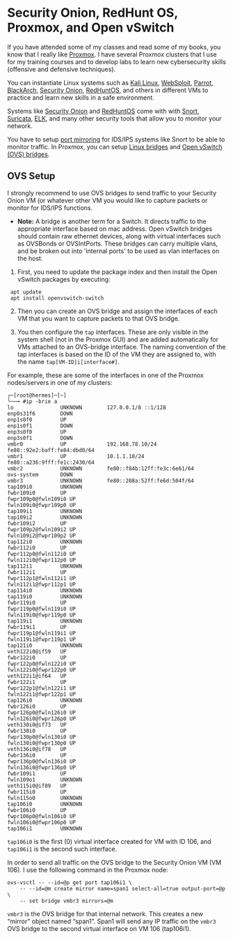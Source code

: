 # Security Onion, RedHunt OS, Proxmox, and Open vSwitch
If you have attended some of my classes and read some of my books, you know that I really like [Proxmox](https://www.proxmox.com/en/). I have several Proxmox clusters that I use for my training courses and to develop labs to learn new cybersecurity skills (offensive and defensive techniques). 

You can instantiate Linux systems such as [Kali Linux](https://www.kali.org/), [WebSploit](https://websploit.org), [Parrot](https://parrotlinux.org/), [BlackArch](https://blackarch.org/), [Security Onion](https://securityonion.net), [RedHuntOS](https://github.com/redhuntlabs/RedHunt-OS), and others in different VMs to practice and learn new skills in a safe environment. 

Systems like [Security Onion](https://securityonion.net) and [RedHuntOS](https://github.com/redhuntlabs/RedHunt-OS) come with with [Snort](https://www.snort.org/), [Suricata](https://suricata-ids.org/), [ELK](https://www.elastic.co/what-is/elk-stack), and many other security tools that allow you to monitor your network.

You have to setup [port mirroring](https://en.wikipedia.org/wiki/Port_mirroring) for IDS/IPS systems like Snort to be able to monitor traffic. In Proxmox, you can setup [Linux bridges](https://pve.proxmox.com/wiki/Network_Configuration) and [Open vSwitch (OVS) bridges](https://pve.proxmox.com/wiki/Open_vSwitch). 

## OVS Setup
I strongly recommend to use OVS bridges to send traffic to your Security Onion VM (or whatever other VM you would like to capture packets or monitor for IDS/IPS functions. 

- **Note:** A bridge is another term for a Switch. It directs traffic to the appropriate interface based on mac address. Open vSwitch bridges should contain raw ethernet devices, along with virtual interfaces such as OVSBonds or OVSIntPorts. These bridges can carry multiple vlans, and be broken out into 'internal ports' to be used as vlan interfaces on the host.

1. First, you need to update the package index and then install the Open vSwitch packages by executing:

```
 apt update
 apt install openvswitch-switch
```

2. Then you can create an OVS bridge and assign the interfaces of each VM that you want to capture packets to that OVS bridge.

3. You then configure the `tap` interfaces. These are only visible in the system shell (not in the Proxmox GUI) and are added automatically for VMs attached to an OVS-bridge interface. The naming convention of the tap interfaces is based on the ID of the VM they are assigned to, with the name `tap[VM-ID]i[interface#]`.

For example, these are some of the interfaces in one of the Proxmox nodes/servers in one of my clusters:

```
┌─[root@hermes]─[~]
└──╼ #ip -brie a
lo               UNKNOWN        127.0.0.1/8 ::1/128 
enp0s31f6        DOWN           
enp1s0f0         UP             
enp1s0f1         DOWN           
enp3s0f0         UP             
enp3s0f1         DOWN           
vmbr0            UP             192.168.78.10/24 fe80::92e2:baff:fe84:dbd0/64 
vmbr1            UP             10.1.1.10/24 fe80::a236:9fff:fe1c:2430/64 
vmbr2            UNKNOWN        fe80::f84b:12ff:fe3c:6e61/64 
ovs-system       DOWN           
vmbr3            UNKNOWN        fe80::208a:52ff:fe6d:504f/64 
tap109i0         UNKNOWN        
fwbr109i0        UP             
fwpr109p0@fwln109i0 UP             
fwln109i0@fwpr109p0 UP             
tap109i1         UNKNOWN        
tap109i2         UNKNOWN        
fwbr109i2        UP             
fwpr109p2@fwln109i2 UP             
fwln109i2@fwpr109p2 UP             
tap112i0         UNKNOWN        
fwbr112i0        UP             
fwpr112p0@fwln112i0 UP             
fwln112i0@fwpr112p0 UP             
tap112i1         UNKNOWN        
fwbr112i1        UP             
fwpr112p1@fwln112i1 UP             
fwln112i1@fwpr112p1 UP             
tap114i0         UNKNOWN        
tap119i0         UNKNOWN        
fwbr119i0        UP             
fwpr119p0@fwln119i0 UP             
fwln119i0@fwpr119p0 UP             
tap119i1         UNKNOWN        
fwbr119i1        UP             
fwpr119p1@fwln119i1 UP             
fwln119i1@fwpr119p1 UP             
tap121i0         UNKNOWN        
veth122i0@if59   UP             
fwbr122i0        UP             
fwpr122p0@fwln122i0 UP             
fwln122i0@fwpr122p0 UP             
veth122i1@if64   UP             
fwbr122i1        UP             
fwpr122p1@fwln122i1 UP             
fwln122i1@fwpr122p1 UP             
tap126i0         UNKNOWN        
fwbr126i0        UP             
fwpr126p0@fwln126i0 UP             
fwln126i0@fwpr126p0 UP             
veth130i0@if73   UP             
fwbr130i0        UP             
fwpr130p0@fwln130i0 UP             
fwln130i0@fwpr130p0 UP             
veth136i0@if78   UP             
fwbr136i0        UP             
fwpr136p0@fwln136i0 UP             
fwln136i0@fwpr136p0 UP             
fwbr109i1        UP             
fwln109o1        UNKNOWN        
veth115i0@if89   UP             
fwbr115i0        UP             
fwln115o0        UNKNOWN        
tap106i0         UNKNOWN        
fwbr106i0        UP             
fwpr106p0@fwln106i0 UP             
fwln106i0@fwpr106p0 UP             
tap106i1         UNKNOWN        
```

`tap106i0` is the first (0) virtual interface created for VM with ID 106, and `tap106i1` is the second such interface. 

In order to send all traffic on the OVS bridge to the Security Onion VM (VM 106). I use the following command in the Proxmox node:

```
ovs-vsctl -- --id=@p get port tap106i1 \
    -- --id=@m create mirror name=span1 select-all=true output-port=@p \
    -- set bridge vmbr3 mirrors=@m
```

`vmbr3` is the OVS bridge for that internal network. This creates a new “mirror” object named “span1”. Span1 will send any IP traffic on the `vmbr3` OVS bridge to the second virtual interface on VM 106 (tap106i1).







